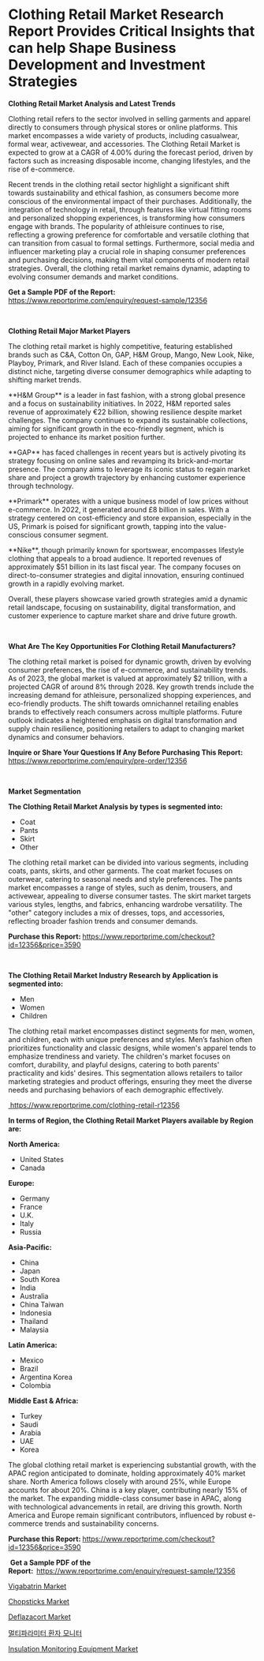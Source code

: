 <p><h1>Clothing Retail Market Research Report Provides Critical Insights that can help Shape Business Development and Investment Strategies</h1></p><p><strong>Clothing Retail Market Analysis and Latest Trends</strong></p>
<p><p>Clothing retail refers to the sector involved in selling garments and apparel directly to consumers through physical stores or online platforms. This market encompasses a wide variety of products, including casualwear, formal wear, activewear, and accessories. The Clothing Retail Market is expected to grow at a CAGR of 4.00% during the forecast period, driven by factors such as increasing disposable income, changing lifestyles, and the rise of e-commerce.</p><p>Recent trends in the clothing retail sector highlight a significant shift towards sustainability and ethical fashion, as consumers become more conscious of the environmental impact of their purchases. Additionally, the integration of technology in retail, through features like virtual fitting rooms and personalized shopping experiences, is transforming how consumers engage with brands. The popularity of athleisure continues to rise, reflecting a growing preference for comfortable and versatile clothing that can transition from casual to formal settings. Furthermore, social media and influencer marketing play a crucial role in shaping consumer preferences and purchasing decisions, making them vital components of modern retail strategies. Overall, the clothing retail market remains dynamic, adapting to evolving consumer demands and market conditions.</p></p>
<p><strong>Get a Sample PDF of the Report:&nbsp;</strong> <a href="https://www.reportprime.com/enquiry/request-sample/12356">https://www.reportprime.com/enquiry/request-sample/12356</a></p>
<p>&nbsp;</p>
<p><strong>Clothing Retail Major Market Players</strong></p>
<p><p>The clothing retail market is highly competitive, featuring established brands such as C&A, Cotton On, GAP, H&M Group, Mango, New Look, Nike, Playboy, Primark, and River Island. Each of these companies occupies a distinct niche, targeting diverse consumer demographics while adapting to shifting market trends.</p><p>**H&M Group** is a leader in fast fashion, with a strong global presence and a focus on sustainability initiatives. In 2022, H&M reported sales revenue of approximately €22 billion, showing resilience despite market challenges. The company continues to expand its sustainable collections, aiming for significant growth in the eco-friendly segment, which is projected to enhance its market position further.</p><p>**GAP** has faced challenges in recent years but is actively pivoting its strategy focusing on online sales and revamping its brick-and-mortar presence. The company aims to leverage its iconic status to regain market share and project a growth trajectory by enhancing customer experience through technology.</p><p>**Primark** operates with a unique business model of low prices without e-commerce. In 2022, it generated around £8 billion in sales. With a strategy centered on cost-efficiency and store expansion, especially in the US, Primark is poised for significant growth, tapping into the value-conscious consumer segment.</p><p>**Nike**, though primarily known for sportswear, encompasses lifestyle clothing that appeals to a broad audience. It reported revenues of approximately $51 billion in its last fiscal year. The company focuses on direct-to-consumer strategies and digital innovation, ensuring continued growth in a rapidly evolving market.</p><p>Overall, these players showcase varied growth strategies amid a dynamic retail landscape, focusing on sustainability, digital transformation, and customer experience to capture market share and drive future growth.</p></p>
<p>&nbsp;</p>
<p><strong>What Are The Key Opportunities For Clothing Retail Manufacturers?</strong></p>
<p><p>The clothing retail market is poised for dynamic growth, driven by evolving consumer preferences, the rise of e-commerce, and sustainability trends. As of 2023, the global market is valued at approximately $2 trillion, with a projected CAGR of around 8% through 2028. Key growth trends include the increasing demand for athleisure, personalized shopping experiences, and eco-friendly products. The shift towards omnichannel retailing enables brands to effectively reach consumers across multiple platforms. Future outlook indicates a heightened emphasis on digital transformation and supply chain resilience, positioning retailers to adapt to changing market dynamics and consumer behaviors.</p></p>
<p><strong>Inquire or Share Your Questions If Any Before Purchasing This Report:</strong> <a href="https://www.reportprime.com/enquiry/pre-order/12356">https://www.reportprime.com/enquiry/pre-order/12356</a></p>
<p>&nbsp;</p>
<p><strong>Market Segmentation</strong></p>
<p><strong>The Clothing Retail Market Analysis by types is segmented into:</strong></p>
<p><ul><li>Coat</li><li>Pants</li><li>Skirt</li><li>Other</li></ul></p>
<p><p>The clothing retail market can be divided into various segments, including coats, pants, skirts, and other garments. The coat market focuses on outerwear, catering to seasonal needs and style preferences. The pants market encompasses a range of styles, such as denim, trousers, and activewear, appealing to diverse consumer tastes. The skirt market targets various styles, lengths, and fabrics, enhancing wardrobe versatility. The "other" category includes a mix of dresses, tops, and accessories, reflecting broader fashion trends and consumer demands.</p></p>
<p><strong>Purchase this Report:&nbsp;</strong><a href="https://www.reportprime.com/checkout?id=12356&price=3590">https://www.reportprime.com/checkout?id=12356&price=3590</a></p>
<p>&nbsp;</p>
<p><strong>The Clothing Retail Market Industry Research by Application is segmented into:</strong></p>
<p><ul><li>Men</li><li>Women</li><li>Children</li></ul></p>
<p><p>The clothing retail market encompasses distinct segments for men, women, and children, each with unique preferences and styles. Men’s fashion often prioritizes functionality and classic designs, while women's apparel tends to emphasize trendiness and variety. The children's market focuses on comfort, durability, and playful designs, catering to both parents' practicality and kids' desires. This segmentation allows retailers to tailor marketing strategies and product offerings, ensuring they meet the diverse needs and purchasing behaviors of each demographic effectively.</p></p>
<p><a href="https://www.reportprime.com/clothing-retail-r12356">&nbsp;https://www.reportprime.com/clothing-retail-r12356</a></p>
<p><strong>In terms of Region, the Clothing Retail Market Players available by Region are:</strong></p>
<p>
    <p> <strong> North America: </strong>
        <ul>
            <li>United States</li>
            <li>Canada</li>
        </ul>
        </p> 
    <p> <strong> Europe: </strong>
        <ul>
            <li>Germany</li>
            <li>France</li>
            <li>U.K.</li>
            <li>Italy</li>
            <li>Russia</li>
        </ul>
        </p> 
    <p> <strong> Asia-Pacific: </strong>
        <ul>
            <li>China</li>
            <li>Japan</li>
            <li>South Korea</li>
            <li>India</li>
            <li>Australia</li>
            <li>China Taiwan</li>
            <li>Indonesia</li>
            <li>Thailand</li>
            <li>Malaysia</li>
        </ul>
        </p> 
    <p> <strong> Latin America: </strong>
        <ul>
            <li>Mexico</li>
            <li>Brazil</li>
            <li>Argentina Korea</li>
            <li>Colombia</li>
        </ul>
        </p> 
    <p> <strong> Middle East & Africa: </strong>
        <ul>
            <li>Turkey</li>
            <li>Saudi</li>
            <li>Arabia</li>
            <li>UAE</li>
            <li>Korea</li>
        </ul>
    </p>
    </p>
<p><p>The global clothing retail market is experiencing substantial growth, with the APAC region anticipated to dominate, holding approximately 40% market share. North America follows closely with around 25%, while Europe accounts for about 20%. China is a key player, contributing nearly 15% of the market. The expanding middle-class consumer base in APAC, along with technological advancements in retail, are driving this growth. North America and Europe remain significant contributors, influenced by robust e-commerce trends and sustainability concerns.</p></p>
<p><strong>Purchase this Report: </strong><a href="https://www.reportprime.com/checkout?id=12356&price=3590">https://www.reportprime.com/checkout?id=12356&price=3590</a></p>
<p>&nbsp;<strong>Get a Sample PDF of the Report:&nbsp;&nbsp;</strong><a href="https://www.reportprime.com/enquiry/request-sample/12356">https://www.reportprime.com/enquiry/request-sample/12356</a></p>
<p><strong></strong></p>
<p><p><a href="https://medium.com/@caseyee25/market-insights-global-vigabatrin-market-forecast-and-innovation-trends-2024-2031-16a90c72681b">Vigabatrin Market</a></p><p><a href="https://github.com/guneycigdem35/Market-Research-Report-List-4/blob/main/chopsticks-market.md">Chopsticks Market</a></p><p><a href="https://medium.com/@ruth.murray9056/market-trends-in-the-global-deflazacort-market-forecast-and-analysis-2024-2031-f445c12f703e">Deflazacort Market</a></p><p><a href="https://medium.com/@greggibson7876/%EB%8B%A4%EC%A4%91-%EB%A7%A4%EA%B0%9C%EB%B3%80%EC%88%98-%ED%99%98%EC%9E%90-%EB%AA%A8%EB%8B%88%ED%84%B0-%EC%8B%9C%EC%9E%A5%EC%97%90-%EB%8C%80%ED%95%9C-%EA%B8%80%EB%A1%9C%EB%B2%8C-%EA%B4%80%EC%A0%90-%EB%8F%99%ED%96%A5-%EB%B0%8F-%EC%A0%84%EB%A7%9D-2024-2031-b1bfb79c8c7f">멀티파라미터 환자 모니터</a></p><p><a href="https://issuu.com/reportprime-2/docs/insulation-monitoring-equipment-mar_748c77467edf03">Insulation Monitoring Equipment Market</a></p></p>